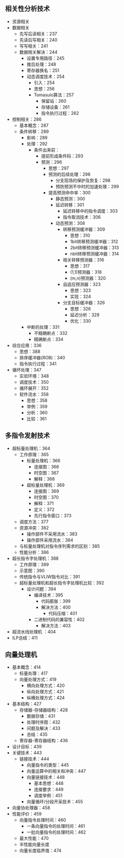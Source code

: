 ## 相关性分析技术
* 资源相关
* 数据相关
	* 先写后读相关：237
	* 先读后写相关：240
	* 写写相关：241
	* 数据相关解决：244
		* 设置专用路径：245
		* 推后处理：248
		* 寄存器换名：251
		* 动态调度技术：254
			* 引入：254
			* 思想：256
			* Tomasulo算法：257
				* 保留站：260
				* 存储设备：261
				* 指令执行过程：262
* 控制相关：286
	* 基本概念：287
	* 条件转移：289
		* 影响：289
		* 处理：292
			* 条件出来前：
				* 提前形成条件码：293
				* 预测：296
					* 思想：297
					* 预测的后续处理：298
						* 分支现场的保护及恢复：298
						* 预防预测不中时的加速处理：299
					* 提高预测命中率：300
						* 静态预测：300
						* 延迟转移：301
							* 延迟转移中的指令调度：303
							* 指令取消技术：306
						* 动态预测：308
							* 转移预测缓冲器：309
								* 思想：310
								* 1bit转移预测缓冲器：312
								* 2bit转移预测缓冲器：313
								* nbit转移预测缓冲器：314
							* 相关转移预测器：316
								* 思想：317
								* (1,1)预测器：318
								* (m,n)预测器：320
							* 自适应预测器：323
								* 思想：323
								* 实现：324
							* 分支目标缓冲器：326
								* 思想：326
								* 延迟分析：329
								* 优化：330
		* 中断的处理：331
			* 不精确断点：332
			* 精确断点：334
* 综合应用：336
	* 思想：388
	* 排序缓冲器(ROB)：340
	* 指令执行过程：341
* 循环处理：347
	* 实验环境：348
	* 调度技术：350
	* 循环展开：352
	* 软件流水：358
		* 思想：358
		* 举例：359
		* 分析：360
		* 比较：361
## 多指令发射技术
- 超标量处理机：364
	- 工作原理：365
		- 标量处理机：366
			- 连接图：366
			- 时空图：367
			- 解释：368
		- 超标量处理机：369
			- 连接图：369
			- 时空图：370
			- 解释：371
			- 定义：372
			- 先行指令窗口：373
	- 调度方法：377
	- 资源冲突：382
		- 操作部件不采用流水：383
		- 操作部件采用流水：384
	- 与标量处理机对指令序列需求的区别：385
	- 性能分析：386
- 超长指令字处理机：388
	- 工作原理：389
	- 示意图：390
	- 传统指令与VLIW指令对比：391
	- 超标量处理机和超长指令字处理机比较：392
		- 设计问题：394
			- 编译技术：395
				- 代码膨胀：399
				- 解决方法：400
					- 代码压缩：401
			- 二进制代码的兼容性：402
				- 解决方法：403
- 超流水线处理机 ：404
- ILP总结：411
## 向量处理机
- 基本概念：414
	- 标量处理：417
	- 向量处理方式：419
		- 横向处理方式：420
		- 纵向处理方式：421
		- 纵横处理方式：424
- 基本结构：427
	- 存储器-存储器结构：428
		- 数据存储：431
		- 处理时序图：432
		- 问题及解决：433
		- 总结：435
	- 寄存器-寄存器结构：436
- 设计目标：439
- 关键技术：443
	- 链接技术：444
		- 向量指令的类型：445
		- 向量运算中的相关和冲突：447
		- 向量链接技术：448
			- 基本思想：448
			- 连接要求：449
			- 调度举例：451
		- 向量循环/分段开采技术：455
- 向量协处理器：458
- 性能评价：459
	- 向量指令处理时间：460
		- 一条向量指令的处理时间：461
		- 一批向量指令的处理时间：462
	- 最大性能：470
	- 半性能向量长度
	- 向量长度临界值：474